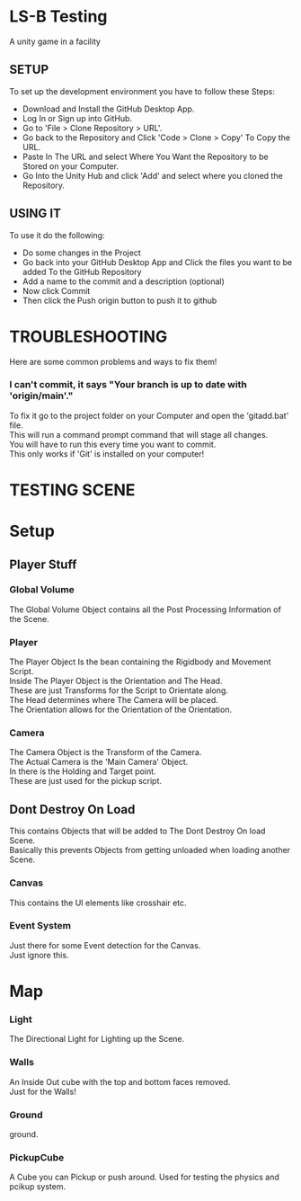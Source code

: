 # LS-B Testing
A unity game in a facility

## SETUP
To set up the development environment you have to follow these Steps:

  - Download and Install the GitHub Desktop App.
  - Log In or Sign up into GitHub.
  - Go to 'File > Clone Repository > URL'.
  - Go back to the Repository and Click 'Code > Clone > Copy' To Copy the URL.
  - Paste In The URL and select Where You Want the Repository to be Stored on your Computer.
  - Go Into the Unity Hub and click 'Add' and select where you cloned the Repository.

## USING IT
To use it do the following:

  - Do some changes in the Project
  - Go back into your GitHub Desktop App and Click the files you want to be added To the GitHub Repository
  - Add a name to the commit and a description (optional)
  - Now click Commit
  - Then click the Push origin button to push it to github

# TROUBLESHOOTING
Here are some common problems and ways to fix them!

  ### I can't commit, it says "Your branch is up to date with 'origin/main'."
  To fix it go to the project folder on your Computer and open the 'gitadd.bat' file.  
  This will run a command prompt command that will stage all changes.  
  You will have to run this every time you want to commit.  
  This only works if 'Git' is installed on your computer!

# TESTING SCENE
# Setup
## Player Stuff
  ### Global Volume
  The Global Volume Object contains all the Post Processing Information of the Scene.  

  ### Player
  The Player Object Is the bean containing the Rigidbody and Movement Script.  
  Inside The Player Object is the Orientation and The Head.  
  These are just Transforms for the Script to Orientate along.  
  The Head determines where The Camera will be placed.  
  The Orientation allows for the Orientation of the Orientation.  
  
  ### Camera
  The Camera Object is the Transform of the Camera.  
  The Actual Camera is the 'Main Camera' Object.  
  In there is the Holding and Target point.  
  These are just used for the pickup script.  
  
## Dont Destroy On Load
This contains Objects that will be added to The Dont Destroy On load Scene.  
Basically this prevents Objects from getting unloaded when loading another Scene.  

  ### Canvas
  This contains the UI elements like crosshair etc.  
  
  ### Event System
  Just there for some Event detection for the Canvas.  
  Just ignore this.  

# Map
  ### Light
  The Directional Light for Lighting up the Scene.  
  
  ### Walls
  An Inside Out cube with the top and bottom faces removed.  
  Just for the Walls!  
  
  ### Ground
  ground.  
  
  ### PickupCube
  A Cube you can Pickup or push around.
  Used for testing the physics and pcikup system.
  
  
